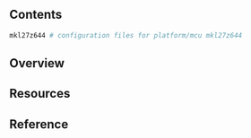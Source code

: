 ## Contents

```sh
mkl27z644 # configuration files for platform/mcu mkl27z644
```

## Overview

## Resources

## Reference
